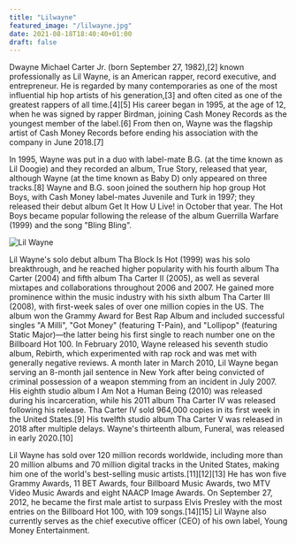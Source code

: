 ```yaml
---
title: "Lilwayne"
featured_image: "/lilwayne.jpg"
date: 2021-08-18T18:40:40+01:00
draft: false
---
```


Dwayne Michael Carter Jr. (born September 27, 1982),[2] known professionally as Lil Wayne, is an American rapper, record executive, and entrepreneur. He is regarded by many contemporaries as one of the most influential hip hop artists of his generation,[3] and often cited as one of the greatest rappers of all time.[4][5] His career began in 1995, at the age of 12, when he was signed by rapper Birdman, joining Cash Money Records as the youngest member of the label.[6] From then on, Wayne was the flagship artist of Cash Money Records before ending his association with the company in June 2018.[7]

In 1995, Wayne was put in a duo with label-mate B.G. (at the time known as Lil Doogie) and they recorded an album, True Story, released that year, although Wayne (at the time known as Baby D) only appeared on three tracks.[8] Wayne and B.G. soon joined the southern hip hop group Hot Boys, with Cash Money label-mates Juvenile and Turk in 1997; they released their debut album Get It How U Live! in October that year. The Hot Boys became popular following the release of the album Guerrilla Warfare (1999) and the song "Bling Bling".


![Lil Wayne](/lilwayne.jpg)

Lil Wayne's solo debut album Tha Block Is Hot (1999) was his solo breakthrough, and he reached higher popularity with his fourth album Tha Carter (2004) and fifth album Tha Carter II (2005), as well as several mixtapes and collaborations throughout 2006 and 2007. He gained more prominence within the music industry with his sixth album Tha Carter III (2008), with first-week sales of over one million copies in the US. The album won the Grammy Award for Best Rap Album and included successful singles "A Milli", "Got Money" (featuring T-Pain), and "Lollipop" (featuring Static Major)—the latter being his first single to reach number one on the Billboard Hot 100. In February 2010, Wayne released his seventh studio album, Rebirth, which experimented with rap rock and was met with generally negative reviews. A month later in March 2010, Lil Wayne began serving an 8-month jail sentence in New York after being convicted of criminal possession of a weapon stemming from an incident in July 2007. His eighth studio album I Am Not a Human Being (2010) was released during his incarceration, while his 2011 album Tha Carter IV was released following his release. Tha Carter IV sold 964,000 copies in its first week in the United States.[9] His twelfth studio album Tha Carter V was released in 2018 after multiple delays. Wayne's thirteenth album, Funeral, was released in early 2020.[10]

Lil Wayne has sold over 120 million records worldwide, including more than 20 million albums and 70 million digital tracks in the United States, making him one of the world's best-selling music artists.[11][12][13] He has won five Grammy Awards, 11 BET Awards, four Billboard Music Awards, two MTV Video Music Awards and eight NAACP Image Awards. On September 27, 2012, he became the first male artist to surpass Elvis Presley with the most entries on the Billboard Hot 100, with 109 songs.[14][15] Lil Wayne also currently serves as the chief executive officer (CEO) of his own label, Young Money Entertainment.


